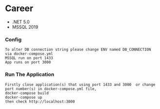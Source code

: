 # Career

* .NET 5.0
* MSSQL 2019

### Config
```
To alter DB connection string please change ENV named DB_CONNECTION via docker-compose.yml
MSSQL run on port 1433
App runs on port 3000
```

### Run The Application
```
Firstly close application(s) that using port 1433 and 3000  or change port number(s) in docker-compose.yml file,
docker-compose build
docker-compose up
then check http://localhost:3000
```

